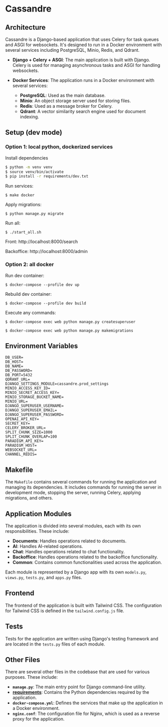 # Cassandre

## Architecture

Cassandre is a Django-based application that uses Celery for task queues and ASGI for websockets. It's designed to run in a Docker environment with several services including PostgreSQL, Minio, Redis, and Qdrant.

- **Django + Celery + ASGI**: The main application is built with Django. Celery is used for managing asynchronous tasks and ASGI for handling websockets.

- **Docker Services**: The application runs in a Docker environment with several services:
  - **PostgreSQL**: Used as the main database.
  - **Minio**: An object storage server used for storing files.
  - **Redis**: Used as a message broker for Celery.
  - **Qdrant**: A vector similarity search engine used for document indexing.

## Setup (dev mode)

### Option 1: local python, dockerized services

Install dependencies

```sh
$ python -m venv venv
$ source venv/bin/activate
$ pip install -r requirements/dev.txt
```

Run services:
```
$ make docker
```

Apply migrations:
```
$ python manage.py migrate
```

Run all:
```
$ ./start_all.sh
```

Front:
http://localhost:8000/search

Backoffice:
http://localhost:8000/admin

### Option 2: all docker

Run dev container:
```
$ docker-compose --profile dev up
```

Rebuild dev container:
```
$ docker-compose --profile dev build
```

Execute any commands:
```
$ docker-compose exec web python manage.py createsuperuser
```
```
$ docker-compose exec web python manage.py makemigrations
```

## Environment Variables
```
DB_USER=
DB_HOST=
DB_NAME=
DB_PASSWORD=
DB_PORT=5432
QDRANT_URL=
DJANGO_SETTINGS_MODULE=cassandre.prod_settings
MINIO_ACCESS_KEY_ID=
MINIO_SECRET_ACCESS_KEY=
MINIO_STORAGE_BUCKET_NAME=
MINIO_URL=
DJANGO_SUPERUSER_USERNAME=
DJANGO_SUPERUSER_EMAIL=
DJANGO_SUPERUSER_PASSWORD=
OPENAI_API_KEY=
SECRET_KEY=
CELERY_BROKER_URL=
SPLIT_CHUNK_SIZE=1000
SPLIT_CHUNK_OVERLAP=100
PARADIGM_API_KEY=
PARADIGM_HOST=
WEBSOCKET_URL=
CHANNEL_REDIS=
```

## Makefile

The `Makefile` contains several commands for running the application and managing its dependencies. It includes commands for running the server in development mode, stopping the server, running Celery, applying migrations, and others.

## Application Modules

The application is divided into several modules, each with its own responsibilities. These include:

- **Documents**: Handles operations related to documents.
- **AI**: Handles AI-related operations.
- **Chat**: Handles operations related to chat functionality.
- **Backoffice**: Handles operations related to the backoffice functionality.
- **Common**: Contains common functionalities used across the application.

Each module is represented by a Django app with its own `models.py`, `views.py`, `tests.py`, and `apps.py` files.

## Frontend

The frontend of the application is built with Tailwind CSS. The configuration for Tailwind CSS is defined in the `tailwind.config.js` file.

## Tests

Tests for the application are written using Django's testing framework and are located in the `tests.py` files of each module.

## Other Files

There are several other files in the codebase that are used for various purposes. These include:

- **`manage.py`**: The main entry point for Django command-line utility.
- **[requirements](file:///Users/jbl2024/rectorat/cassandre/README.md#19%2C18-19%2C18)**: Contains the Python dependencies required by the application.
- **`docker-compose.yml`**: Defines the services that make up the application in a Docker environment.
- **`nginx.conf`**: The configuration file for Nginx, which is used as a reverse proxy for the application.
